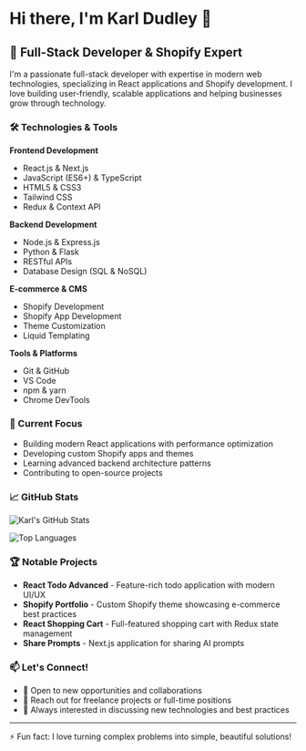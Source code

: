 # Hi there, I'm Karl Dudley 👋

## 🚀 Full-Stack Developer & Shopify Expert

I'm a passionate full-stack developer with expertise in modern web technologies, specializing in React applications and Shopify development. I love building user-friendly, scalable applications and helping businesses grow through technology.

### 🛠️ Technologies & Tools

**Frontend Development**
- React.js & Next.js
- JavaScript (ES6+) & TypeScript
- HTML5 & CSS3
- Tailwind CSS
- Redux & Context API

**Backend Development**
- Node.js & Express.js
- Python & Flask
- RESTful APIs
- Database Design (SQL & NoSQL)

**E-commerce & CMS**
- Shopify Development
- Shopify App Development
- Theme Customization
- Liquid Templating

**Tools & Platforms**
- Git & GitHub
- VS Code
- npm & yarn
- Chrome DevTools

### 🎯 Current Focus

- Building modern React applications with performance optimization
- Developing custom Shopify apps and themes
- Learning advanced backend architecture patterns
- Contributing to open-source projects

### 📈 GitHub Stats

![Karl's GitHub Stats](https://github-readme-stats.vercel.app/api?username=karldudley&show_icons=true&theme=vue-dark&count_private=true)

![Top Languages](https://github-readme-stats.vercel.app/api/top-langs/?username=karldudley&layout=compact&theme=vue-dark)

### 🏆 Notable Projects

- **React Todo Advanced** - Feature-rich todo application with modern UI/UX
- **Shopify Portfolio** - Custom Shopify theme showcasing e-commerce best practices
- **React Shopping Cart** - Full-featured shopping cart with Redux state management
- **Share Prompts** - Next.js application for sharing AI prompts

### 📫 Let's Connect!

- 💼 Open to new opportunities and collaborations
- 📧 Reach out for freelance projects or full-time positions
- 🌟 Always interested in discussing new technologies and best practices

---

⚡ Fun fact: I love turning complex problems into simple, beautiful solutions!